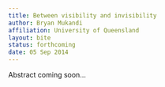 ```yaml
---
title: Between visibility and invisibility
author: Bryan Mukandi
affiliation: University of Queensland
layout: bite
status: forthcoming
date: 05 Sep 2014
---
```


Abstract coming soon...